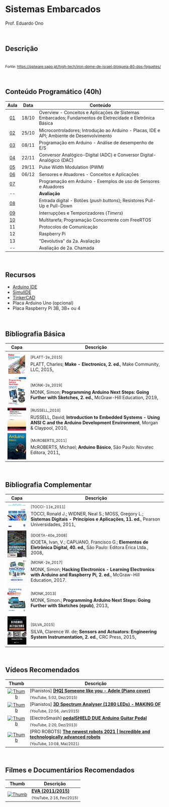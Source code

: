 # Sistemas Embarcados

Prof. Eduardo Ono

<br>

## Descrição

<img src="https://pplware.sapo.pt/wp-content/uploads/2021/05/israel_iron_dome01.jpg" alt="" width="360px"><br>
<small>Fonte: https://pplware.sapo.pt/high-tech/iron-dome-de-israel-bloqueia-80-dos-foguetes/</small>

<br>

## Conteúdo Programático (40h)

| Aula | Data  | Conteúdo |
| :-: |  :-:  | ---
| [01] | 18/10 | Overview - Conceitos e Aplicações de Sistemas Embarcados; Fundamentos de Eletrecidade e Eletrônica Básica
| [02] | 25/10 | Microcontroladores; Introdução ao Arduino - Placas, IDE e API; Ambiente de Desenvolvimento
| [03] | 08/11 | Programação em Arduino - Análise de desempenho de E/S
| [04] | 22/11 | Conversor Analógico-Digital (ADC) e Conversor Digital-Analógico (DAC)
| [05] | 29/11 | Pulse Width Modulation (PWM)
| [06] | 06/12 | Sensores e Atuadores - Conceitos e Aplicações
| [07] |       | Programação em Arduino - Exemplos de uso de Sensores e Atuadores
| -- |       | __Avaliação__
| [08] |       | Entrada digital - Botões (_push buttons_); Resistores Pull-Up e Pull-Down
| [09] |       | Interrupções e Temporizadores (_Timers_)
| [10] |       | Multitarefa; Programação Concorrente com FreeRTOS
| 11 |       | Protocolos de Comunicação
| 12 |       | Raspberry Pi
| 13 |       | "Devolutiva" da 2a. Avaliação
| -- |       | Avaliação de 2a. Chamada

[01]: ./aulas/README.md#aula-01
[02]: ./aulas/README.md#aula-02
[03]: ./aulas/README.md#aula-03
[04]: ./aulas/README.md#aula-04
[05]: ./aulas/README.md#aula-05
[06]: ./aulas/README.md#aula-06
[07]: ./aulas/README.md#aula-07
[08]: ./aulas/README.md#aula-08
[09]: ./aulas/README.md#aula-09
[10]: ./aulas/README.md#aula-10
[11]: ./aulas/README.md#aula-11
[12]: ./aulas/README.md#aula-12
[13]: ./aulas/README.md#aula-13

<br>

## Recursos

* [Arduino IDE](https://www.arduino.cc)
* [SimulIDE](https://www.simulide.com)
* [TinkerCAD](https://www.tinkercad.com)
* Placa Arduino Uno (opcional)
* Placa Raspberry Pi 3B, 3B+ ou 4

<br>

## Bibliografia Básica

| Capa | Descrição |
| :-:  | --- |
| <img src="./referencias/capas/platt-2e_2015.jpg" width="100px"> | <sup>[PLATT-2e_2015]</sup><br>PLATT, Charles; **Make - Electronics, 2. ed.**, Make Community, LLC, 2015[.](https://app.box.com/s/r2p1z56spe3bybzy593mh8zladezyslz)
| <img src="./referencias/capas/monk-2e_2019.jpg" width="100px"> | <sup>[MONK-2e_2019]</sup><br>MONK, Simon; **Programming Arduino Next Steps: Going Further with Sketches, 2. ed.**, McGraw-Hill Education, 2019[.](https://app.box.com/s/onxakui60rfqif5jh7800uod4q9xtebm)
| <img src="./referencias/capas/russell_2010.jpg" width="100px"> | <sup>[RUSSELL_2010]</sup><br>RUSSELL, David; **Introduction to Embedded Systems - Using ANSI C and the Arduino Development Environment**, Morgan & Claypool, 2010[.](https://app.box.com/s/dglipxr1taeq5ofsowbnwik0owo0s47x)
| <img src="./referencias/capas/mcroberts_2011.jpg" width="100px"> | <sup>[McROBERTS_2011]</sup><br>McROBERTS, Michael; **Arduino Básico**, São Paulo: Novatec Editora, 2011[.](https://app.box.com/s/gr402oiw0ivv55lvdclk7wnsj1pga7rx)

<br>

## Bibliografia Complementar

| Capa | Descrição |
| :-:  | --- |
| <img src="./referencias/capas/tocci-11e_2011.jpg" width="100px"> | <sup>[TOCCI-11e_2011]</sup><br>TOCCI, Ronald J.; WIDNER, Neal S.; MOSS, Gregory L.; __Sistemas Digitais - Princípios e Aplicações, 11. ed.__, Pearson Universidades, 2011[.](https://app.box.com/s/98g9e4939fd27vxqpvcyrbcg0iykhnwu)
| <img src="./referencias/capas/idoeta-40e_2008.jpg" width="100px"> | <sup>[IDOETA-40e_2008]</sup><br>IDOETA, Ivan, V.; CAPUANO, Francisco G.; __Elementos de Eletrônica Digital, 40. ed.__, São Paulo: Editora Érica Ltda., 2008[.](https://app.box.com/s/a5jgfgbhj1s77tc0qwup)
| <img src="./referencias/capas/monk-2e_2017.jpg" width="100px"> | <sup>[MONK-2e_2017]</sup><br>MONK, Simon; __Hacking Electronics - Learning Electronics with Arduino and Raspberry Pi, 2. ed.__,  McGraw-Hill Education, 2017.
| <img src="./referencias/capas/monk_2013.jpg" width="100px"> | <sup>[MONK_2013]</sup><br>MONK, Simon.; __Programming Arduino Next Steps: Going Further with Sketches (epub)__, 2013[.](https://app.box.com/s/mbmb2h06we9zxkzl0ecko4yxpn2tvbgo)
| <img src="./referencias/capas/silva_2015.jpg" width="100px"> | <sup>[SILVA_2015]</sup><br>SILVA, Clarence W. de; __Sensors and Actuators: Engineering System Instrumentation, 2. ed.__, CRC Press, 2015[.](https://app.box.com/s/01ekh5g479pcg3xmbyj3ctiurxiv7t5o)

<br>

## Vídeos Recomendados

| Thumb | Descrição |
| :-: | --- |
| [![Thumb](https://img.youtube.com/vi/81q9kBRQt1E/default.jpg)](https://www.youtube.com/watch?v=81q9kBRQt1E) | [Pianistos] [__[HQ] Someone like you - Adele (Piano cover)__](https://www.youtube.com/watch?v=81q9kBRQt1E) <br> <sub>(YouTube, 5:02, Dez/2015)</sub>
| [![Thumb](https://img.youtube.com/vi/Vn39txtVIHc/default.jpg)](https://www.youtube.com/watch?v=Vn39txtVIHc) | [Pianistos] [__3D Spectrum Analyser (1280 LEDs) - MAKING OF__](https://www.youtube.com/watch?v=Vn39txtVIHc) <br> <sub>(YouTube, 22:56, Jan/2015)</sub>
| [![Thumb](https://img.youtube.com/vi/COPaqJBekBQ/default.jpg)](https://www.youtube.com/watch?v=COPaqJBekBQ) | [ElectroSmash] [__pedalSHIELD DUE Arduino Guitar Pedal__](https://www.youtube.com/watch?v=COPaqJBekBQ) <br> <sub>(YouTube, 2:20, Dez/2013)</sub>
| [![Thumb](https://img.youtube.com/vi/m-LP4qpOLl0/default.jpg)](https://www.youtube.com/watch?v=m-LP4qpOLl0) | [PRO ROBOTS] [__The newest robots 2021 \| Incredible and technologically advanced robots__](https://www.youtube.com/watch?v=m-LP4qpOLl0) <br> <sub>(YouTube, 10:08, Mai/2021)</sub>

<br>

## Filmes e Documentários Recomendados

| Thumb | Descrição |
| :-: | --- |
| [![Thumb](https://img.youtube.com/vi/2ctMc4DFpik/default.jpg)](https://www.youtube.com/watch?v=2ctMc4DFpik) | [__EVA (2011/2015)__](https://www.youtube.com/watch?v=2ctMc4DFpik) <br> <sub>(YouTube, 2:16, Fev/2015)</sub>

<br>
